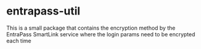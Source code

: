 # entrapass-util
This is a small package that contains the encryption method by the EntraPass SmartLink service where the login params need to be encrypted each time
